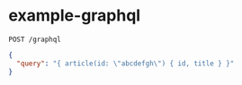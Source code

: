 # example-graphql

```
POST /graphql
```

```json
{
  "query": "{ article(id: \"abcdefgh\") { id, title } }"
}
```
